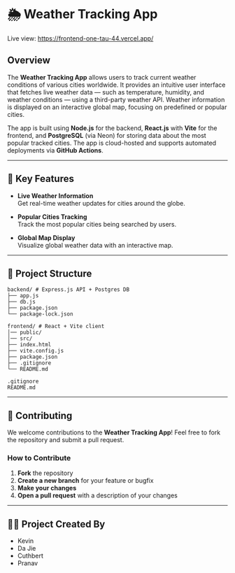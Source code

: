 # 🌦️ Weather Tracking App

Live view: https://frontend-one-tau-44.vercel.app/

## Overview

The **Weather Tracking App** allows users to track current weather conditions of various cities worldwide. It provides an intuitive user interface that fetches live weather data — such as temperature, humidity, and weather conditions — using a third-party weather API. Weather information is displayed on an interactive global map, focusing on predefined or popular cities.

The app is built using **Node.js** for the backend, **React.js** with **Vite** for the frontend, and **PostgreSQL** (via Neon) for storing data about the most popular tracked cities. The app is cloud-hosted and supports automated deployments via **GitHub Actions**.

---

## 🔑 Key Features

- **Live Weather Information**  
  Get real-time weather updates for cities around the globe.

- **Popular Cities Tracking**  
  Track the most popular cities being searched by users.

- **Global Map Display**  
  Visualize global weather data with an interactive map.

---

## 📁 Project Structure
```
backend/ # Express.js API + Postgres DB
├── app.js
├── db.js
├── package.json
└── package-lock.json

frontend/ # React + Vite client
│── public/
│── src/
├── index.html
├── vite.config.js
├── package.json
├── .gitignore
└── README.md

.gitignore
README.md
```

---

## 🤝 Contributing

We welcome contributions to the **Weather Tracking App**! Feel free to fork the repository and submit a pull request.

### How to Contribute

1. **Fork** the repository  
2. **Create a new branch** for your feature or bugfix  
3. **Make your changes**  
4. **Open a pull request** with a description of your changes  

---

## 👨‍💻 Project Created By

- Kevin
- Da Jie
- Cuthbert
- Pranav
